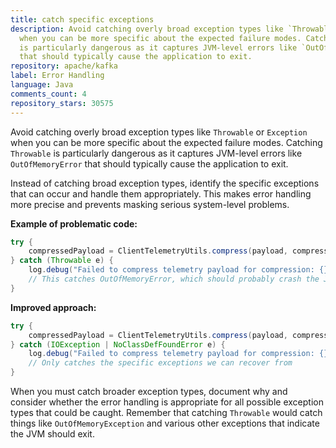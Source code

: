 ```yaml
---
title: catch specific exceptions
description: Avoid catching overly broad exception types like `Throwable` or `Exception`
  when you can be more specific about the expected failure modes. Catching `Throwable`
  is particularly dangerous as it captures JVM-level errors like `OutOfMemoryError`
  that should typically cause the application to exit.
repository: apache/kafka
label: Error Handling
language: Java
comments_count: 4
repository_stars: 30575
---
```


Avoid catching overly broad exception types like `Throwable` or `Exception` when you can be more specific about the expected failure modes. Catching `Throwable` is particularly dangerous as it captures JVM-level errors like `OutOfMemoryError` that should typically cause the application to exit.

Instead of catching broad exception types, identify the specific exceptions that can occur and handle them appropriately. This makes error handling more precise and prevents masking serious system-level problems.

**Example of problematic code:**
```java
try {
    compressedPayload = ClientTelemetryUtils.compress(payload, compressionType);
} catch (Throwable e) {
    log.debug("Failed to compress telemetry payload for compression: {}, sending uncompressed data", compressionType);
    // This catches OutOfMemoryError, which should probably crash the JVM
}
```

**Improved approach:**
```java
try {
    compressedPayload = ClientTelemetryUtils.compress(payload, compressionType);
} catch (IOException | NoClassDefFoundError e) {
    log.debug("Failed to compress telemetry payload for compression: {}, sending uncompressed data", compressionType, e);
    // Only catches the specific exceptions we can recover from
}
```

When you must catch broader exception types, document why and consider whether the error handling is appropriate for all possible exception types that could be caught. Remember that catching `Throwable` would catch things like `OutOfMemoryException` and various other exceptions that indicate the JVM should exit.
